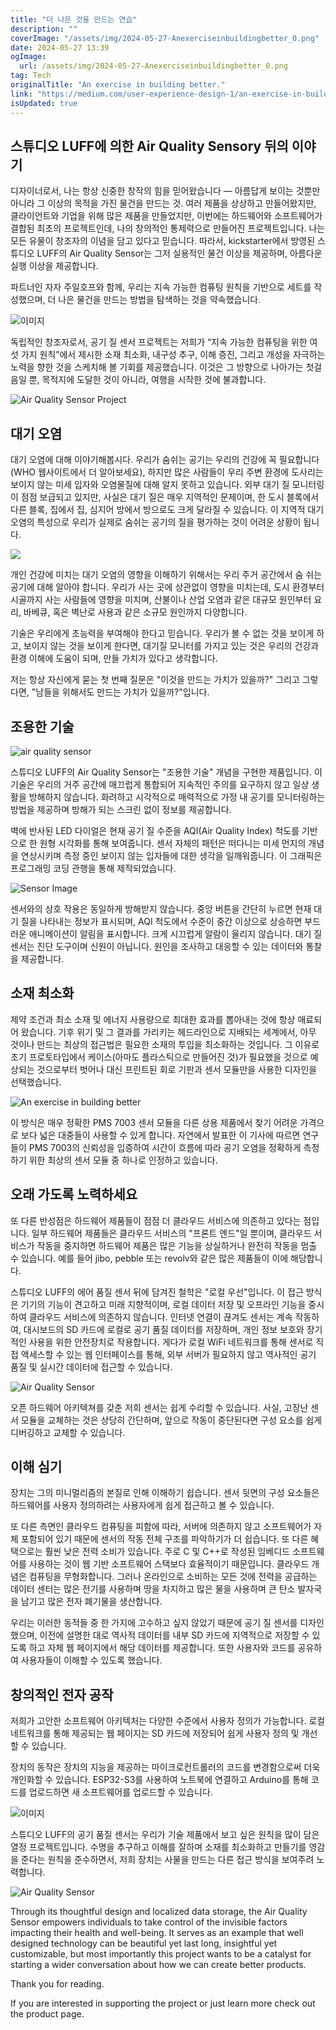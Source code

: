 ```yaml
---
title: "더 나은 것을 만드는 연습"
description: ""
coverImage: "/assets/img/2024-05-27-Anexerciseinbuildingbetter_0.png"
date: 2024-05-27 13:39
ogImage:
  url: /assets/img/2024-05-27-Anexerciseinbuildingbetter_0.png
tag: Tech
originalTitle: "An exercise in building better."
link: "https://medium.com/user-experience-design-1/an-exercise-in-building-better-1928c991ae31"
isUpdated: true
---
```


## 스튜디오 LUFF에 의한 Air Quality Sensory 뒤의 이야기

디자이너로서, 나는 항상 신중한 창작의 힘을 믿어왔습니다 — 아름답게 보이는 것뿐만 아니라 그 이상의 목적을 가진 물건을 만드는 것. 여러 제품을 상상하고 만들어왔지만, 클라이언트와 기업을 위해 많은 제품을 만들었지만, 이번에는 하드웨어와 소프트웨어가 결합된 최초의 프로젝트인데, 나의 창의적인 통제력으로 만들어진 프로젝트입니다. 나는 모든 유물이 창조자의 이념을 담고 있다고 믿습니다. 따라서, kickstarter에서 방영된 스튜디오 LUFF의 Air Quality Sensor는 그저 실용적인 물건 이상을 제공하며, 아름다운 실행 이상을 제공합니다.

파트너인 자자 주일호프와 함께, 우리는 지속 가능한 컴퓨팅 원칙을 기반으로 세트를 작성했으며, 더 나은 물건을 만드는 방법을 탐색하는 것을 약속했습니다.

![이미지](https://miro.medium.com/v2/resize:fit:512/1*iujP39dLZVpEORDyRBNXUw.gif)

<!-- cozy-coder - 수평 -->

<ins class="adsbygoogle"
     style="display:block"
     data-ad-client="ca-pub-4877378276818686"
     data-ad-slot="1107185301"
     data-ad-format="auto"
     data-full-width-responsive="true"></ins>

<script>
     (adsbygoogle = window.adsbygoogle || []).push({});
</script>

독립적인 창조자로서, 공기 질 센서 프로젝트는 저희가 “지속 가능한 컴퓨팅을 위한 여섯 가지 원칙”에서 제시한 소재 최소화, 내구성 추구, 이해 증진, 그리고 개성을 자극하는 노력을 향한 것을 스케치해 볼 기회를 제공했습니다. 이것은 그 방향으로 나아가는 첫걸음일 뿐, 목적지에 도달한 것이 아니라, 여행을 시작한 것에 불과합니다.

![Air Quality Sensor Project](/assets/img/2024-05-27-Anexerciseinbuildingbetter_0.png)

## 대기 오염

대기 오염에 대해 이야기해봅시다. 우리가 숨쉬는 공기는 우리의 건강에 꼭 필요합니다(WHO 웹사이트에서 더 알아보세요), 하지만 많은 사람들이 우리 주변 환경에 도사리는 보이지 않는 미세 입자와 오염물질에 대해 알지 못하고 있습니다. 외부 대기 질 모니터링이 점점 보급되고 있지만, 사실은 대기 질은 매우 지역적인 문제이며, 한 도시 블록에서 다른 블록, 집에서 집, 심지어 방에서 방으로도 크게 달라질 수 있습니다. 이 지역적 대기 오염의 특성으로 우리가 실제로 숨쉬는 공기의 질을 평가하는 것이 어려운 상황이 됩니다.

<!-- cozy-coder - 수평 -->

<ins class="adsbygoogle"
     style="display:block"
     data-ad-client="ca-pub-4877378276818686"
     data-ad-slot="1107185301"
     data-ad-format="auto"
     data-full-width-responsive="true"></ins>

<script>
     (adsbygoogle = window.adsbygoogle || []).push({});
</script>

<img src="/assets/img/2024-05-27-Anexerciseinbuildingbetter_1.png" />

개인 건강에 미치는 대기 오염의 영향을 이해하기 위해서는 우리 주거 공간에서 숨 쉬는 공기에 대해 알아야 합니다. 우리가 사는 곳에 상관없이 영향을 미치는데, 도시 환경부터 시골까지 사는 사람들에 영향을 미치며, 산불이나 산업 오염과 같은 대규모 원인부터 요리, 바베큐, 혹은 벽난로 사용과 같은 소규모 원인까지 다양합니다.

기술은 우리에게 초능력을 부여해야 한다고 믿습니다. 우리가 볼 수 없는 것을 보이게 하고, 보이지 않는 것을 보이게 한다면, 대기질 모니터를 가지고 있는 것은 우리의 건강과 환경 이해에 도움이 되며, 만들 가치가 있다고 생각합니다.

저는 항상 자신에게 묻는 첫 번째 질문은 "이것을 만드는 가치가 있을까?" 그리고 그렇다면, "남들을 위해서도 만드는 가치가 있을까?"입니다.

<!-- cozy-coder - 수평 -->

<ins class="adsbygoogle"
     style="display:block"
     data-ad-client="ca-pub-4877378276818686"
     data-ad-slot="1107185301"
     data-ad-format="auto"
     data-full-width-responsive="true"></ins>

<script>
     (adsbygoogle = window.adsbygoogle || []).push({});
</script>

## 조용한 기술

![air quality sensor](/assets/img/2024-05-27-Anexerciseinbuildingbetter_2.png)

스튜디오 LUFF의 Air Quality Sensor는 "조용한 기술" 개념을 구현한 제품입니다. 이 기술은 우리의 거주 공간에 매끄럽게 통합되어 지속적인 주의를 요구하지 않고 일상 생활을 방해하지 않습니다. 화려하고 시각적으로 매력적으로 가정 내 공기를 모니터링하는 방법을 제공하며 방해가 되는 스크린 없이 정보를 제공합니다.

벽에 반사된 LED 다이얼은 현재 공기 질 수준을 AQI(Air Quality Index) 척도를 기반으로 한 원형 시각화를 통해 보여줍니다. 센서 자체의 패턴은 떠다니는 미세 먼지의 개념을 연상시키며 측정 중인 보이지 않는 입자들에 대한 생각을 일깨워줍니다. 이 그래픽은 프로그래밍 코딩 관행을 통해 제작되었습니다.

<!-- cozy-coder - 수평 -->

<ins class="adsbygoogle"
     style="display:block"
     data-ad-client="ca-pub-4877378276818686"
     data-ad-slot="1107185301"
     data-ad-format="auto"
     data-full-width-responsive="true"></ins>

<script>
     (adsbygoogle = window.adsbygoogle || []).push({});
</script>

![Sensor Image](/assets/img/2024-05-27-Anexerciseinbuildingbetter_3.png)

센서와의 상호 작용은 동일하게 방해받지 않습니다. 중앙 버튼을 간단히 누르면 현재 대기 질을 나타내는 정보가 표시되며, AQI 척도에서 수준이 중간 이상으로 상승하면 부드러운 애니메이션이 알림을 표시합니다. 크게 시끄럽게 알람이 울리지 않습니다. 대기 질 센서는 진단 도구이며 신원이 아닙니다. 원인을 조사하고 대응할 수 있는 데이터와 통찰을 제공합니다.

## 소재 최소화

제약 조건과 최소 소재 및 에너지 사용량으로 최대한 효과를 뽑아내는 것에 항상 매료되어 왔습니다. 기후 위기 및 그 결과를 가리키는 헤드라인으로 지배되는 세계에서, 아무 것이나 만드는 최상의 접근법은 필요한 소재의 투입을 최소화하는 것입니다. 그 이유로 초기 프로토타입에서 케이스(아마도 플라스틱으로 만들어진 것)가 필요했을 것으로 예상되는 것으로부터 벗어나 대신 프린트된 회로 기판과 센서 모듈만을 사용한 디자인을 선택했습니다.

<!-- cozy-coder - 수평 -->

<ins class="adsbygoogle"
     style="display:block"
     data-ad-client="ca-pub-4877378276818686"
     data-ad-slot="1107185301"
     data-ad-format="auto"
     data-full-width-responsive="true"></ins>

<script>
     (adsbygoogle = window.adsbygoogle || []).push({});
</script>

![An exercise in building better](/assets/img/2024-05-27-Anexerciseinbuildingbetter_4.png)

이 방식은 매우 정확한 PMS 7003 센서 모듈을 다른 상용 제품에서 찾기 어려운 가격으로 보다 넓은 대중들이 사용할 수 있게 합니다. 자연에서 발표한 이 기사에 따르면 연구들이 PMS 7003의 신뢰성을 입증하여 시간이 흐름에 따라 공기 오염을 정확하게 측정하기 위한 최상의 센서 모듈 중 하나로 인정하고 있습니다.

## 오래 가도록 노력하세요

또 다른 반성점은 하드웨어 제품들이 점점 더 클라우드 서비스에 의존하고 있다는 점입니다. 일부 하드웨어 제품들은 클라우드 서비스의 "프론트 엔드"일 뿐이며, 클라우드 서비스가 작동을 중지하면 하드웨어 제품은 많은 기능을 상실하거나 완전히 작동을 멈출 수 있습니다. 예를 들어 jibo, pebble 또는 revolv와 같은 많은 제품들이 이에 해당합니다.

<!-- cozy-coder - 수평 -->

<ins class="adsbygoogle"
     style="display:block"
     data-ad-client="ca-pub-4877378276818686"
     data-ad-slot="1107185301"
     data-ad-format="auto"
     data-full-width-responsive="true"></ins>

<script>
     (adsbygoogle = window.adsbygoogle || []).push({});
</script>

스튜디오 LUFF의 에어 품질 센서 뒤에 담겨진 철학은 "로컬 우선"입니다. 이 접근 방식은 기기의 기능이 견고하고 미래 지향적이며, 로컬 데이터 저장 및 오프라인 기능을 중시하여 클라우드 서비스에 의존하지 않습니다. 인터넷 연결이 끊겨도 센서는 계속 작동하여, 대시보드의 SD 카드에 로컬로 공기 품질 데이터를 저장하며, 개인 정보 보호와 장기적인 사용을 위한 안전장치로 작용합니다. 게다가 로컬 WiFi 네트워크를 통해 센서로 직접 액세스할 수 있는 웹 인터페이스를 통해, 외부 서버가 필요하지 않고 역사적인 공기 품질 및 실시간 데이터에 접근할 수 있습니다.

![Air Quality Sensor](/assets/img/2024-05-27-Anexerciseinbuildingbetter_5.png)

오픈 하드웨어 아키텍쳐를 갖춘 저희 센서는 쉽게 수리할 수 있습니다. 사실, 고장난 센서 모듈을 교체하는 것은 상당히 간단하며, 앞으로 작동이 중단된다면 구성 요소를 쉽게 디버깅하고 교체할 수 있습니다.

## 이해 심기

<!-- cozy-coder - 수평 -->

<ins class="adsbygoogle"
     style="display:block"
     data-ad-client="ca-pub-4877378276818686"
     data-ad-slot="1107185301"
     data-ad-format="auto"
     data-full-width-responsive="true"></ins>

<script>
     (adsbygoogle = window.adsbygoogle || []).push({});
</script>

장치는 그의 미니멀리즘의 본질로 인해 이해하기 쉽습니다. 센서 뒷면의 구성 요소들은 하드웨어를 사용자 정의하려는 사용자에게 쉽게 접근하고 볼 수 있습니다.

또 다른 측면인 클라우드 컴퓨팅을 피함에 따라, 서버에 의존하지 않고 소프트웨어가 자체 포함되어 있기 때문에 센서의 작동 전체 구조를 파악하기가 더 쉽습니다. 또 다른 혜택으로는 훨씬 낮은 전력 소비가 있습니다. 주로 C 및 C++로 작성된 임베디드 소프트웨어를 사용하는 것이 웹 기반 소프트웨어 스택보다 효율적이기 때문입니다. 클라우드 개념은 컴퓨팅을 무형화합니다. 그러나 온라인으로 소비하는 모든 것에 전력을 공급하는 데이터 센터는 많은 전기를 사용하며 땅을 차지하고 많은 물을 사용하며 큰 탄소 발자국을 남기고 많은 전자 폐기물을 생산합니다.

우리는 이러한 동적들 중 한 가지에 고수하고 싶지 않았기 때문에 공기 질 센서를 디자인했으며, 이전에 설명한 대로 역사적 데이터를 내부 SD 카드에 지역적으로 저장할 수 있도록 하고 자체 웹 페이지에서 해당 데이터를 제공합니다. 또한 사용자와 코드를 공유하여 사용자들이 이해할 수 있도록 했습니다.

## 창의적인 전자 공작

<!-- cozy-coder - 수평 -->

<ins class="adsbygoogle"
     style="display:block"
     data-ad-client="ca-pub-4877378276818686"
     data-ad-slot="1107185301"
     data-ad-format="auto"
     data-full-width-responsive="true"></ins>

<script>
     (adsbygoogle = window.adsbygoogle || []).push({});
</script>

저희가 고안한 소프트웨어 아키텍처는 다양한 수준에서 사용자 정의가 가능합니다. 로컬 네트워크를 통해 제공되는 웹 페이지는 SD 카드에 저장되어 쉽게 사용자 정의 및 개선할 수 있습니다.

장치의 동작은 장치의 지능을 제공하는 마이크로컨트롤러의 코드를 변경함으로써 더욱 개인화할 수 있습니다. ESP32-S3를 사용하여 노트북에 연결하고 Arduino를 통해 코드를 업로드하면 새 소프트웨어를 업로드할 수 있습니다.

![이미지](/assets/img/2024-05-27-Anexerciseinbuildingbetter_6.png)

스튜디오 LUFF의 공기 품질 센서는 우리가 기술 제품에서 보고 싶은 원칙을 많이 담은 열정 프로젝트입니다. 수명을 추구하고 이해를 잘하며 소재를 최소화하고 만들기를 영감을 준다는 원칙을 준수하면서, 저희 장치는 사물을 만드는 다른 접근 방식을 보여주려 노력합니다.

<!-- cozy-coder - 수평 -->

<ins class="adsbygoogle"
     style="display:block"
     data-ad-client="ca-pub-4877378276818686"
     data-ad-slot="1107185301"
     data-ad-format="auto"
     data-full-width-responsive="true"></ins>

<script>
     (adsbygoogle = window.adsbygoogle || []).push({});
</script>

![Air Quality Sensor](/assets/img/2024-05-27-Anexerciseinbuildingbetter_7.png)

Through its thoughtful design and localized data storage, the Air Quality Sensor empowers individuals to take control of the invisible factors impacting their health and well-being. It serves as an example that well designed technology can be beautiful yet last long, insightful yet customizable, but most importantly this project wants to be a catalyst for starting a wider conversation about how we can create better products.

Thank you for reading.

If you are interested in supporting the project or just learn more check out the product page.
